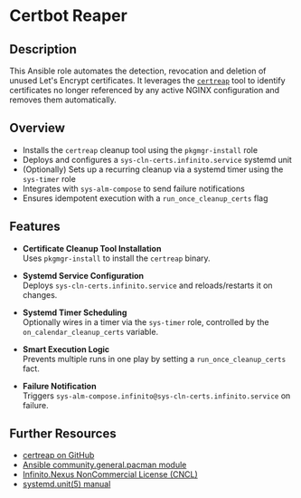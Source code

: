 # Certbot Reaper

## Description

This Ansible role automates the detection, revocation and deletion of unused Let's Encrypt certificates. It leverages the [`certreap`](https://github.com/kevinveenbirkenbach/certreap) tool to identify certificates no longer referenced by any active NGINX configuration and removes them automatically.

## Overview

- Installs the `certreap` cleanup tool using the `pkgmgr-install` role
- Deploys and configures a `sys-cln-certs.infinito.service` systemd unit
- (Optionally) Sets up a recurring cleanup via a systemd timer using the `sys-timer` role
- Integrates with `sys-alm-compose` to send failure notifications
- Ensures idempotent execution with a `run_once_cleanup_certs` flag

## Features

- **Certificate Cleanup Tool Installation**  
  Uses `pkgmgr-install` to install the `certreap` binary.

- **Systemd Service Configuration**  
  Deploys `sys-cln-certs.infinito.service` and reloads/restarts it on changes.

- **Systemd Timer Scheduling**  
  Optionally wires in a timer via the `sys-timer` role, controlled by the `on_calendar_cleanup_certs` variable.

- **Smart Execution Logic**  
  Prevents multiple runs in one play by setting a `run_once_cleanup_certs` fact.

- **Failure Notification**  
  Triggers `sys-alm-compose.infinito@sys-cln-certs.infinito.service` on failure.

## Further Resources

- [certreap on GitHub](https://github.com/kevinveenbirkenbach/certreap)  
- [Ansible community.general.pacman module](https://docs.ansible.com/ansible/latest/collections/community/general/pacman_module.html)  
- [Infinito.Nexus NonCommercial License (CNCL)](https://s.veen.world/cncl)  
- [systemd.unit(5) manual](https://www.freedesktop.org/software/systemd/man/systemd.unit.html)  
